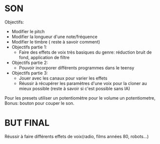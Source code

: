 # SON
Objectifs:

- Modifier le pitch
- Modifier la longueur d'une note/fréquence
- Modifier le timbre ( reste à savoir comment)
- Objectifs partie 1:
  - Faire des effets de voix très basiques du genre: réduction bruit de fond, application de filtre
- Objectifs partie 2:
  - Pouvoir incorporer différents programmes dans le teensy
- Objectifs partie 3:
  - Jouer avec les canaux pour varier les effets
  - Réussir à récupérer les paramètres d'une voix pour la cloner au mieux possible (reste à savoir si c'est possible sans IA)

Pour les presets utiliser un potentiomètre
pour le volume un potentiometre,
Bonus: bouton pour couper le son.
# BUT FINAL
Réussir à faire différents effets de voix(radio, films années 80, robots...)
